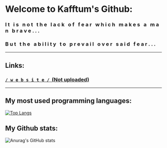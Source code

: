 # Welcome to Kafftum's Github:
### I t&nbsp;&nbsp; i s&nbsp;&nbsp; n o t&nbsp;&nbsp; t h e&nbsp;&nbsp; l a c k&nbsp;&nbsp; o f&nbsp;&nbsp; f e a r&nbsp;&nbsp; w h i c h&nbsp;&nbsp; m a k e s&nbsp;&nbsp; a&nbsp;&nbsp; m a n&nbsp;&nbsp; b r a v e . . .

### B u t&nbsp;&nbsp; t h e&nbsp;&nbsp; a b i l i t y&nbsp;&nbsp; t o&nbsp;&nbsp; p r e v a i l&nbsp;&nbsp; o v e r&nbsp;&nbsp; s a i d&nbsp;&nbsp; f e a r . . .

---

## Links:

### [``/ w e b s i t e /``&nbsp;&nbsp;(Not uploaded)]()

---

## My most used programming languages:

[![Top Langs](https://github-readme-stats.vercel.app/api/top-langs/?username=Kafftum&layout=compact&theme=tokyonight)](https://github.com/anuraghazra/github-readme-stats)

## My Github stats:

![Anurag's GitHub stats](https://github-readme-stats.vercel.app/api?username=Kafftum&show_icons=true&theme=radical)
